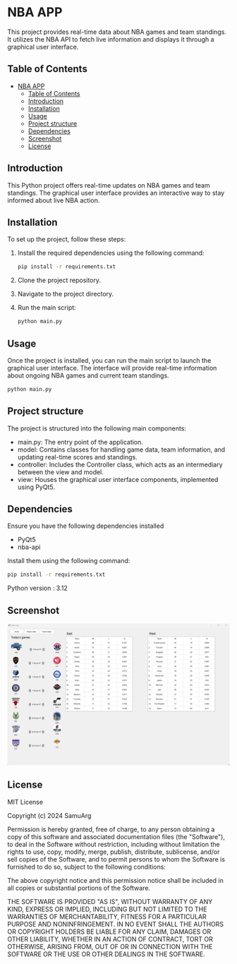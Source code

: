 # NBA APP

This project provides real-time data about NBA games and team standings. It utilizes the NBA API to fetch live information and displays it through a graphical user interface.

## Table of Contents

- [NBA APP](#nba-app)
  - [Table of Contents](#table-of-contents)
  - [Introduction](#introduction)
  - [Installation](#installation)
  - [Usage](#usage)
  - [Project structure](#project-structure)
  - [Dependencies](#dependencies)
  - [Screenshot](#screenshot)
  - [License](#license)

## Introduction

This Python project offers real-time updates on NBA games and team standings. The graphical user interface provides an interactive way to stay informed about live NBA action.

## Installation

To set up the project, follow these steps:

1. Install the required dependencies using the following command:

   ```bash
   pip install -r requirements.txt
   ```

2. Clone the project repository.

3. Navigate to the project directory.

4. Run the main script:

   ```bash
   python main.py
   ```

## Usage

Once the project is installed, you can run the main script to launch the graphical user interface. The interface will provide real-time information about ongoing NBA games and current team standings.

```bash
python main.py
```

## Project structure

The project is structured into the following main components:

- main.py: The entry point of the application.
- model: Contains classes for handling game data, team information, and updating real-time scores and standings.
- controller: Includes the Controller class, which acts as an intermediary between the view and model.
- view: Houses the graphical user interface components, implemented using PyQt5.

## Dependencies

Ensure you have the following dependencies installed

- PyQt5
- nba-api

Install them using the following command:

```bash
pip install -r requirements.txt
```

Python version : 3.12

## Screenshot

![Alt text](image.png)

## License

MIT License

Copyright (c) 2024 SamuArg

Permission is hereby granted, free of charge, to any person obtaining a copy
of this software and associated documentation files (the "Software"), to deal
in the Software without restriction, including without limitation the rights
to use, copy, modify, merge, publish, distribute, sublicense, and/or sell
copies of the Software, and to permit persons to whom the Software is
furnished to do so, subject to the following conditions:

The above copyright notice and this permission notice shall be included in all
copies or substantial portions of the Software.

THE SOFTWARE IS PROVIDED "AS IS", WITHOUT WARRANTY OF ANY KIND, EXPRESS OR
IMPLIED, INCLUDING BUT NOT LIMITED TO THE WARRANTIES OF MERCHANTABILITY,
FITNESS FOR A PARTICULAR PURPOSE AND NONINFRINGEMENT. IN NO EVENT SHALL THE
AUTHORS OR COPYRIGHT HOLDERS BE LIABLE FOR ANY CLAIM, DAMAGES OR OTHER
LIABILITY, WHETHER IN AN ACTION OF CONTRACT, TORT OR OTHERWISE, ARISING FROM,
OUT OF OR IN CONNECTION WITH THE SOFTWARE OR THE USE OR OTHER DEALINGS IN THE
SOFTWARE.
